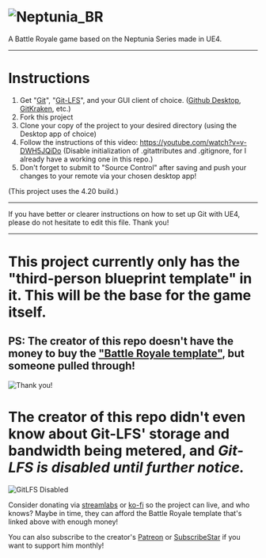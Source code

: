 # ![Neptunia_BR](https://trello-attachments.s3.amazonaws.com/5b750c120cf3bb7f77ba1c6a/5b890058aaf9ee71e886b90d/be9d3f8911dd4877d408685a2055913c/ConquestLogo.png) 
A Battle Royale game based on the Neptunia Series made in UE4.

----

# Instructions

1. Get "[Git](http://git-scm.com/downloads)", "[Git-LFS](https://git-lfs.github.com)", and your GUI client of choice. ([Github Desktop](https://desktop.github.com), [GitKraken](https://www.gitkraken.com/), etc.)
2. Fork this project
3. Clone your copy of the project to your desired directory (using the Desktop app of choice)
4. Follow the instructions of this video: https://youtube.com/watch?v=v-DWH5JQiDo (Disable initialization of .gitattributes and .gitignore, for I already have a working one in this repo.)
5. Don't forget to submit to "Source Control" after saving and push your changes to your remote via your chosen desktop app!

(This project uses the 4.20 build.)

--------

If you have better or clearer instructions on how to set up Git with UE4, please do not hesitate to edit this file.
Thank you!

--------

# This project currently only has the "third-person blueprint template" in it. This will be the base for the game itself.

## PS: The creator of this repo doesn't have the money to buy the ["Battle Royale template"](https://sellfy.com/p/DG9f/), but someone pulled through!
![Thank you!](https://cdn.discordapp.com/attachments/458560978821316630/486124957684727818/unknown.png)

# The creator of this repo didn't even know about Git-LFS' storage and bandwidth being metered, and *Git-LFS is disabled until further notice.*
![GitLFS Disabled](https://user-images.githubusercontent.com/4536676/44709243-b79ed680-aadb-11e8-8d4d-8b09ece812c1.png)

Consider donating via [streamlabs](https://streamlabs.com/donate/kuletxcore) or [ko-fi](http://ko-fi.com/kuletxcore) so the project can live, and who knows? Maybe in time, they can afford the Battle Royale template that's linked above with enough money!

You can also subscribe to the creator's [Patreon](http://patreon.com/kuletxcore) or [SubscribeStar](http://subscribestar.com/KuletXCore) if you want to support him monthly!
